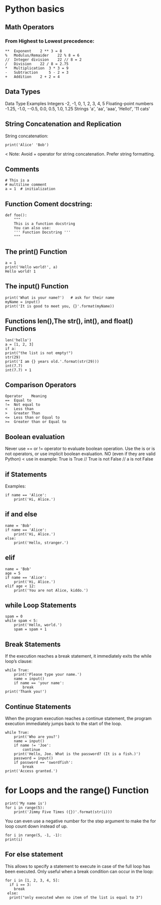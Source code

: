 # Python basics
## Math Operators
### From Highest to Lowest precedence:
```
** 	Exponent 	2 ** 3 = 8
% 	Modulus/Remaider 	22 % 8 = 6
// 	Integer division 	22 // 8 = 2
/ 	Division 	22 / 8 = 2.75
* 	Multiplication 	3 * 3 = 9
- 	Subtraction 	5 - 2 = 3
+ 	Addition 	2 + 2 = 4
```
## Data Types
Data Type 	Examples
Integers 	-2, -1, 0, 1, 2, 3, 4, 5
Floating-point numbers 	-1.25, -1.0, --0.5, 0.0, 0.5, 1.0, 1.25
Strings 	'a', 'aa', 'aaa', 'Hello!', '11 cats'

## String Concatenation and Replication
String concatenation:
```
print('Alice' 'Bob')
```
< Note: Avoid + operator for string concatenation. Prefer string formatting.

## Comments
```
# This is a
# multiline comment
a = 1  # initialization
```
## Function Coment docstring:
```
def foo():
    """
    This is a function docstring
    You can also use:
    ''' Function Docstring '''
    """
 ```
## The print() Function
```
a = 1
print('Hello world!', a)
Hello world! 1
```
## The input() Function
```
print('What is your name?')   # ask for their name
myName = input()
print('It is good to meet you, {}'.format(myName))
```
## Functions len(),The str(), int(), and float() Functions
```
len('hello')
a = [1, 2, 3]
if a:
print("the list is not empty!")
str(29)
print('I am {} years old.'.format(str(29)))
int(7.7)
int(7.7) + 1
```
## Comparison Operators
```
Operator 	Meaning
== 	Equal to
!= 	Not equal to
< 	Less than
> 	Greater Than
<= 	Less than or Equal to
>= 	Greater than or Equal to
```
## Boolean evaluation
Never use == or != operator to evaluate boolean operation. Use the is or is not operators, or use implicit boolean evaluation.
NO (even if they are valid Python)
< use in example: True is True // True is not False // a is not False

## if Statements
Examples:
```
if name == 'Alice':
    print('Hi, Alice.')
```
## if and else
```
name = 'Bob'
if name == 'Alice':
    print('Hi, Alice.')
else:
    print('Hello, stranger.')
```
## elif

```
name = 'Bob'
age = 5
if name == 'Alice':
    print('Hi, Alice.')
elif age < 12:
    print('You are not Alice, kiddo.')
```
## while Loop Statements
```
spam = 0
while spam < 5:
    print('Hello, world.')
    spam = spam + 1
```
## Break Statements
If the execution reaches a break statement, it immediately exits the while loop’s clause:
```
while True:
    print('Please type your name.')
    name = input()
    if name == 'your name':
        break
print('Thank you!')
```
## Continue Statements
When the program execution reaches a continue statement, the program execution immediately jumps back to the start of the loop.
```
while True:
    print('Who are you?')
    name = input()
    if name != 'Joe':
        continue
    print('Hello, Joe. What is the password? (It is a fish.)')
    password = input()
    if password == 'swordfish':
        break
print('Access granted.')
```
# for Loops and the range() Function
```
print('My name is')
for i in range(5):
    print('Jimmy Five Times ({})'.format(str(i)))
```
You can even use a negative number for the step argument to make the for loop count down instead of up.
```
for i in range(5, -1, -1):
print(i)
```
## For else statement
This allows to specify a statement to execute in case of the full loop has been executed. Only useful when a break condition can occur in the loop:
```
for i in [1, 2, 3, 4, 5]:
  if i == 3:
    break
 else:
  print("only executed when no item of the list is equal to 3")
```
